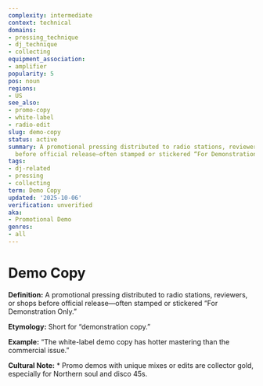 ```yaml
---
complexity: intermediate
context: technical
domains:
- pressing_technique
- dj_technique
- collecting
equipment_association:
- amplifier
popularity: 5
pos: noun
regions:
- US
see_also:
- promo-copy
- white-label
- radio-edit
slug: demo-copy
status: active
summary: A promotional pressing distributed to radio stations, reviewers, or shops
  before official release—often stamped or stickered “For Demonstration Only.”
tags:
- dj-related
- pressing
- collecting
term: Demo Copy
updated: '2025-10-06'
verification: unverified
aka:
- Promotional Demo
genres:
- all
---
```


# Demo Copy

**Definition:** A promotional pressing distributed to radio stations, reviewers, or shops before official release—often stamped or stickered “For Demonstration Only.”

**Etymology:** Short for “demonstration copy.”

**Example:** “The white-label demo copy has hotter mastering than the commercial issue.”

**Cultural Note:** * Promo demos with unique mixes or edits are collector gold, especially for Northern soul and disco 45s.

